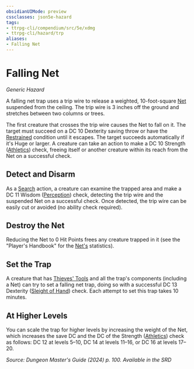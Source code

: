 ```yaml
---
obsidianUIMode: preview
cssclasses: json5e-hazard
tags:
- ttrpg-cli/compendium/src/5e/xdmg
- ttrpg-cli/hazard/trp
aliases:
- Falling Net
---
```

# Falling Net
*Generic Hazard*  

A falling net trap uses a trip wire to release a weighted, 10-foot-square [Net](Інструменти%20ДМ/CLI/items/net-xphb.md) suspended from the ceiling. The trip wire is 3 inches off the ground and stretches between two columns or trees.

The first creature that crosses the trip wire causes the Net to fall on it. The target must succeed on a DC 10 Dexterity saving throw or have the [Restrained](Інструменти%20ДМ/CLI/rules/conditions.md#Restrained) condition until it escapes. The target succeeds automatically if it's Huge or larger. A creature can take an action to make a DC 10 Strength ([Athletics](Інструменти%20ДМ/CLI/rules/skills.md#Athletics)) check, freeing itself or another creature within its reach from the Net on a successful check.

## Detect and Disarm

As a [Search](Інструменти%20ДМ/CLI/rules/actions.md#Search) action, a creature can examine the trapped area and make a DC 11 Wisdom ([Perception](Інструменти%20ДМ/CLI/rules/skills.md#Perception)) check, detecting the trip wire and the suspended Net on a successful check. Once detected, the trip wire can be easily cut or avoided (no ability check required).

## Destroy the Net

Reducing the Net to 0 Hit Points frees any creature trapped in it (see the "Player's Handbook" for the [Net's](Інструменти%20ДМ/CLI/items/net-xphb.md) statistics).

## Set the Trap

A creature that has [Thieves' Tools](Інструменти%20ДМ/CLI/items/thieves-tools-xphb.md) and all the trap's components (including a Net) can try to set a falling net trap, doing so with a successful DC 13 Dexterity ([Sleight of Hand](Інструменти%20ДМ/CLI/rules/skills.md#Sleight%20of%20Hand)) check. Each attempt to set this trap takes 10 minutes.

## At Higher Levels

You can scale the trap for higher levels by increasing the weight of the Net, which increases the save DC and the DC of the Strength ([Athletics](Інструменти%20ДМ/CLI/rules/skills.md#Athletics)) check as follows: DC 12 at levels 5–10, DC 14 at levels 11–16, or DC 16 at levels 17–20.

*Source: Dungeon Master's Guide (2024) p. 100. Available in the <span title='Systems Reference Document (5.2)'>SRD</span>*